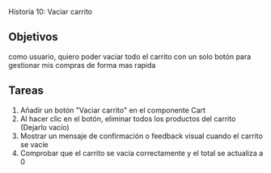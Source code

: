 Historia 10: Vaciar carrito 

## Objetivos
como usuario, quiero poder vaciar todo el carrito con un solo botón para gestionar mis compras de forma mas rapida

## Tareas
1) Añadir un botón "Vaciar carrito" en el componente Cart
2) Al hacer clic en el botón, eliminar todos los productos del carrito (Dejarlo vacío)
3) Mostrar un mensaje de confirmación o feedback visual cuando el carrito se vacíe
4) Comprobar que el carrito se vacía correctamente y el total se actualiza a 0 